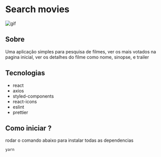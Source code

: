 # Search movies

![gif](./movie.gif)

## Sobre

Uma aplicação simples para pesquisa de filmes, ver os mais votados na pagina inicial, ver os detalhes do filme como nome, sinopse, e trailer

## Tecnologias

- react
- axios
- styled-components
- react-icons
- eslint
- prettier

## Como iniciar ?

rodar o comando abaixo para instalar todas as dependencias

```shell
yarn

```
